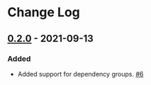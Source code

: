 # Change Log

## [0.2.0] - 2021-09-13

### Added

- Added support for dependency groups. [#6](https://github.com/python-poetry/poetry-export-plugin/pull/6)


[Unreleased]: https://github.com/python-poetry/poetry/compare/0.2.0...main
[0.2.0]: https://github.com/python-poetry/poetry/compare/0.2.0
